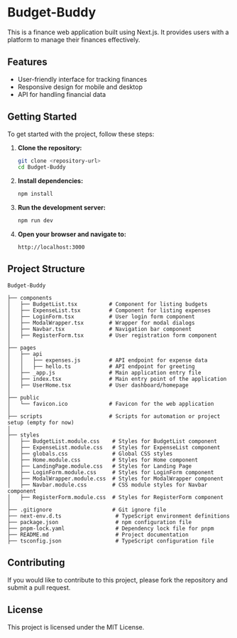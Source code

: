 # Budget-Buddy

This is a finance web application built using Next.js. It provides users with a platform to manage their finances effectively.

## Features

- User-friendly interface for tracking finances
- Responsive design for mobile and desktop
- API for handling financial data

## Getting Started

To get started with the project, follow these steps:

1. **Clone the repository:**
   ```bash
   git clone <repository-url>
   cd Budget-Buddy
   ```

2. **Install dependencies:**
   ```bash
   npm install
   ```

3. **Run the development server:**
   ```bash
   npm run dev
   ```

4. **Open your browser and navigate to:**
   ```
   http://localhost:3000
   ```

## Project Structure

```
Budget-Buddy
```
```
├── components
│   ├── BudgetList.tsx          # Component for listing budgets
│   ├── ExpenseList.tsx         # Component for listing expenses
│   ├── LoginForm.tsx           # User login form component
│   ├── ModalWrapper.tsx        # Wrapper for modal dialogs
│   ├── Navbar.tsx              # Navigation bar component
│   ├── RegisterForm.tsx        # User registration form component
│
├── pages
│   ├── api
│   │   ├── expenses.js         # API endpoint for expense data
│   │   ├── hello.ts            # API endpoint for greeting
│   ├── _app.js                 # Main application entry file
│   ├── index.tsx               # Main entry point of the application
│   ├── UserHome.tsx            # User dashboard/homepage
│
├── public
│   └── favicon.ico             # Favicon for the web application
│
├── scripts                     # Scripts for automation or project setup (empty for now)
│
├── styles
│   ├── BudgetList.module.css    # Styles for BudgetList component
│   ├── ExpenseList.module.css   # Styles for ExpenseList component
│   ├── globals.css              # Global CSS styles
│   ├── Home.module.css          # Styles for Home component
│   ├── LandingPage.module.css   # Styles for Landing Page
│   ├── LoginForm.module.css     # Styles for LoginForm component
│   ├── ModalWrapper.module.css  # Styles for ModalWrapper component
│   ├── Navbar.module.css        # CSS module styles for Navbar component
│   ├── RegisterForm.module.css  # Styles for RegisterForm component
│
├── .gitignore                   # Git ignore file
├── next-env.d.ts                 # TypeScript environment definitions
├── package.json                  # npm configuration file
├── pnpm-lock.yaml                # Dependency lock file for pnpm
├── README.md                     # Project documentation
├── tsconfig.json                 # TypeScript configuration file
```

## Contributing

If you would like to contribute to this project, please fork the repository and submit a pull request. 

## License

This project is licensed under the MIT License.